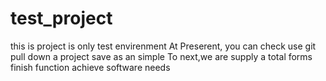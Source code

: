 # test_project
this is project is only test envirenment
At Preserent, you can check use git pull down a project save as an simple
To next,we are supply a total forms finish function achieve software needs
